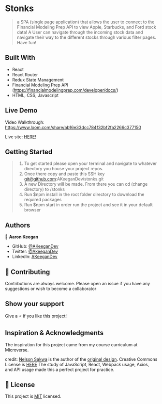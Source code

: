 # Stonks

> a SPA (single page application) that allows the user to connect to the Financial Modeling Prep API to view Apple, Starbucks, and Ford stock data! A User can navigate through the incoming stock data and navigate their way to the different stocks through various filter pages. Have fun! 


## Built With
- React
- React Router
- Redux State Management
- Financial Modeling Prep API (https://financialmodelingprep.com/developer/docs/)
- HTML, CSS, Javascript

## Live Demo

Video Walkthrough: https://www.loom.com/share/ab16e33dcc784f32bf2fa2266c377150

Live site: [HERE!](https://akeegandev.github.io/stonks/)


## Getting Started

>1) To get started please open your terminal and navigate to whatever directory you house your project repos. 
>2) Once there copy and paste this SSH key git@github.com:AKeeganDev/stonks.git
>3) A new Directory will be made. From there you can cd (change directory) to /stonks
>4) Run $npm install in the root folder directory to download the required packages
>4) Run $npm start in order run the project and see it in your default browser



## Authors

👤 **Aaron Keegan**

- GitHub: [@AKeeganDev](https://github.com/AKeeganDev)
- Twitter: [@AkeeganDev](https://twitter.com/AkeeganDev)
- LinkedIn: [AKeeganDev](https://linkedin.com/in/AKeeganDev)

## 🤝 Contributing
Contributions are always welcome. Please open an issue if you have any suggestions or wish to become a collaborator


## Show your support

Give a ⭐️ if you like this project!

## Inspiration & Acknowledgments

The inspiration for this project came from my course curriculum at Microverse.

credit: [Nelson Sakwa](https://www.behance.net/sakwadesignstudio) is the author of the [original design](https://www.behance.net/gallery/31579789/Ballhead-App-(Free-PSDs)). Creative Commons License is [HERE](https://creativecommons.org/licenses/)
The study of JavaScript, React, Webpack usage, Axios, and API usage made this a perfect project for practice.

## 📝 License

This project is [MIT](./MIT.md) licensed.
